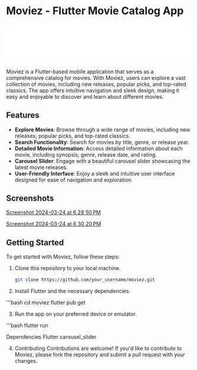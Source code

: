 # Moviez - Flutter Movie Catalog App

![Moviez Logo](assets/logo.png)

Moviez is a Flutter-based mobile application that serves as a comprehensive catalog for movies. With Moviez, users can explore a vast collection of movies, including new releases, popular picks, and top-rated classics. The app offers intuitive navigation and sleek design, making it easy and enjoyable to discover and learn about different movies.

## Features

- **Explore Movies**: Browse through a wide range of movies, including new releases, popular picks, and top-rated classics.
- **Search Functionality**: Search for movies by title, genre, or release year.
- **Detailed Movie Information**: Access detailed information about each movie, including synopsis, genre, release date, and rating.
- **Carousel Slider**: Engage with a beautiful carousel slider showcasing the latest movie releases.
- **User-Friendly Interface**: Enjoy a sleek and intuitive user interface designed for ease of navigation and exploration.

## Screenshots

[Screenshot 2024-03-24 at 6 28 50 PM](https://github.com/Ankit180898/moviez/assets/48925155/aea0b776-e0c8-4f11-afed-535e09367402)

[Screenshot 2024-03-24 at 6 30 20 PM](https://github.com/Ankit180898/moviez/assets/48925155/abba4167-f491-431c-a885-f74291b9fa6c)

## Getting Started

To get started with Moviez, follow these steps:

1. Clone this repository to your local machine.
   ```bash
   git clone https://github.com/your_username/moviez.git

2. Install Flutter and the necessary dependencies.

'''bash
   cd moviez
   flutter pub get

3. Run the app on your preferred device or emulator.

'''bash
   flutter run

Dependencies
   Flutter
   carousel_slider

4. Contributing
   Contributions are welcome! If you'd like to contribute to Moviez, please fork the repository and submit a pull request with your changes.

